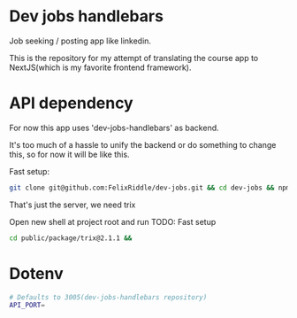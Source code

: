 # Dev jobs handlebars

Job seeking / posting app like linkedin.

This is the repository for my attempt of translating the course app to NextJS(which is my favorite frontend framework).

# API dependency

For now this app uses 'dev-jobs-handlebars' as backend.

It's too much of a hassle to unify the backend or do something to change this, so for now it will be like this.

Fast setup:

```bash
git clone git@github.com:FelixRiddle/dev-jobs.git && cd dev-jobs && npm run install && npm run dev
```

That's just the server, we need trix

Open new shell at project root and run
TODO: Fast setup

```bash
cd public/package/trix@2.1.1 && 
```

# Dotenv

```bash
# Defaults to 3005(dev-jobs-handlebars repository)
API_PORT=
```
